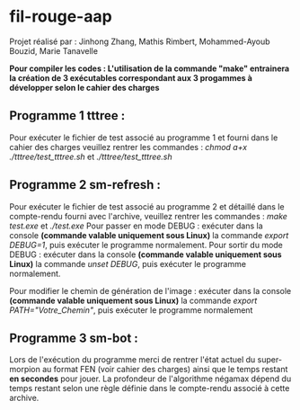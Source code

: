 # fil-rouge-aap
Projet réalisé par : Jinhong Zhang, Mathis Rimbert, Mohammed-Ayoub Bouzid, Marie Tanavelle

**Pour compiler les codes :  L'utilisation de la commande "make" entrainera la création de 3 exécutables correspondant aux 3 progammes à développer selon le cahier des charges**

## Programme 1 tttree :
Pour exécuter le fichier de test associé au programme 1 et fourni dans le cahier des charges veuillez rentrer les commandes :  *chmod a+x ./tttree/test_tttree.sh* et *./tttree/test_tttree.sh*

## Programme 2 sm-refresh :
Pour exécuter le fichier de test associé au programme 2 et détaillé dans le compte-rendu fourni avec l'archive, veuillez rentrer les commandes : *make test.exe* et *./test.exe*
Pour passer en mode DEBUG : exécuter dans la console **(commande valable uniquement sous Linux)** la commande *export DEBUG=1*, puis exécuter le programme normalement.
Pour sortir du mode DEBUG : exécuter dans la console **(commande valable uniquement sous Linux)** la commande *unset DEBUG*, puis exécuter le programme normalement.

Pour modifier le chemin de génération de l'image : exécuter dans la console **(commande valable uniquement sous Linux)** la commande *export PATH="Votre_Chemin"*, puis exécuter le programme normalement

## Programme 3 sm-bot :
Lors de l'exécution du programme merci de rentrer l'état actuel du super-morpion au format FEN (voir cahier des charges) ainsi que le temps restant **en secondes** pour jouer. La profondeur de l'algorithme négamax dépend du temps restant selon une règle définie dans le compte-rendu associé à cette archive.


